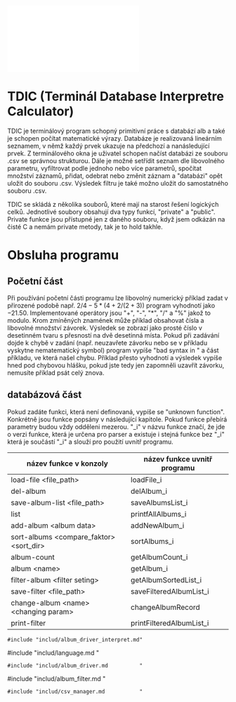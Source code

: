 <embed src="TDIC.pdf" type="application/pdf">

TDIC (Terminál Database Interpretre Calculator)
===============================================

TDIC je terminálový program schopný primitivní práce s databází alb a také je schopen počítat matematické výrazy. Databáze je realizovaná lineárním seznamem, v němž každý prvek ukazuje na předchozí a nanásledující prvek. Z terminálového okna je uživatel schopen načíst databázi ze souboru .csv se správnou strukturou. Dále je možné setřídit seznam dle libovolného parametru, vyfiltrovat podle jednoho nebo více parametrů, spočítat množství záznamů, přidat, odebrat nebo změnit záznam a \"databázi\" opět uložit do souboru .csv. Výsledek filtru je také možno uložit do samostatného souboru .csv.

TDIC se skládá z několika souborů, které mají na starost řešení logických celků. Jednotlivé soubory obsahují dva typy funkcí, \"private\" a \"public\". Private funkce jsou přístupné jen z daného souboru, když jsem odkázán na čisté C a nemám private metody, tak je to hold takhle.

Obsluha programu
================

Početní část
------------

Při používání početní části programu lze libovolný numerický příklad zadat v přirozené podobě např. $2/4-5*(4+2/(2+3))$ program vyhodnotí jako $-21.50$. Implementované operátory jsou \"+\", \"-\", \"\*\", \"/\" a \"%\" jakož to modulo. Krom zmíněných znamének může příklad obsahovat čísla a libovolné množství závorek. Výsledek se zobrazí jako prosté číslo v desetinném tvaru s přesností na dvě desetinná místa. Pokud při zadávání dojde k chybě v zadání (např. neuzavřete závorku nebo se v příkladu vyskytne nematematický symbol) program vypíše \"bad syntax in \" a část příkladu, ve která našel chybu. Příklad přesto vyhodnotí a výsledek vypíše hned pod chybovou hlášku, pokud jste tedy jen zapomněli uzavřít závorku, nemusíte příklad psát celý znova.

databázová část
---------------

Pokud zadáte funkci, která není definovaná, vypíše se \"unknown function\". Konkrétně jsou funkce popsány v následující kapitole. 
Pokud funkce přebírá parametry budou vždy odděleni mezerou. \"\_i\" v názvu funkce značí, že jde o verzi funkce, která je určena pro parser a existuje i stejná funkce bez \"\_i\" která je součástí \"\_i\" a slouží pro použití uvnitř programu.

|název funkce v konzoly                             | název funkce uvnitř programu|
|---------------------------------------------------|-----------------------------|
|load-file $<$file\_path$>$                         | loadFile\_i                 |  
|del-album                                          | delAlbum\_i                 |
|save-album-list $<$file\_path$>$                   | saveAlbumsList\_i           |  
|list                                               | printfAllAlbums\_i          |  
|add-album $<$album data$>$                         | addNewAlbum\_i              |
|sort-albums $<$compare\_faktor$>$ $<$sort\_dir$>$  | sortAlbums\_i               |   
|album-count                                        | getAlbumCount\_i            |  
|album $<$name$>$                                   | getAlbum\_i                 |
|filter-album $<$filter seting$>$                   | getAlbumSortedList\_i       |
|save-filter $<$file\_path$>$                       | saveFilteredAlbumList\_i    |  
|change-album $<$name$>$ $<$changing param$>$       | changeAlbumRecord           |      
|print-filter                                       | printFilteredAlbumList\_i   |

```
#include "includ/album_driver_interpret.md"
```
#include "includ/language.md              "
```
#include "includ/album_driver.md          "
```
#include "includ/album_filter.md          "
```
#include "includ/csv_manager.md           "
```